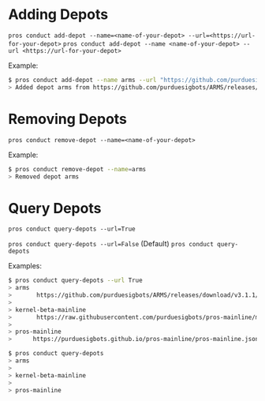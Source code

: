 # Adding Depots

`pros conduct add-depot --name=<name-of-your-depot> --url=<https://url-for-your-depot>`
`pros conduct add-depot --name <name-of-your-depot> --url <https://url-for-your-depot>`

Example:
```bash
$ pros conduct add-depot --name arms --url "https://github.com/purduesigbots/ARMS/releases/download/v3.1.1/ARMS@3.1.1.zip"
> Added depot arms from https://github.com/purduesigbots/ARMS/releases/download/v3.1.1/ARMS@3.1.1.zip
```

# Removing Depots

`pros conduct remove-depot --name=<name-of-your-depot>`

Example:
```bash 
$ pros conduct remove-depot --name=arms
> Removed depot arms
```


# Query Depots

`pros conduct query-depots --url=True`

`pros conduct query-depots --url=False` (Default)
`pros conduct query-depots`

Examples:
```bash
$ pros conduct query-depots --url True
> arms
>       https://github.com/purduesigbots/ARMS/releases/download/v3.1.1/ARMS@3.1.1.zip
>
> kernel-beta-mainline
>       https://raw.githubusercontent.com/purduesigbots/pros-mainline/master/beta/kernel-beta-mainline.json
>
> pros-mainline
>      https://purduesigbots.github.io/pros-mainline/pros-mainline.json
```
```bash
$ pros conduct query-depots
> arms
>
> kernel-beta-mainline
>
> pros-mainline
```

